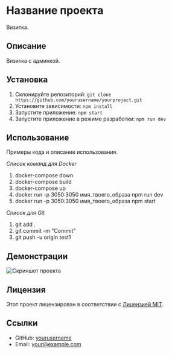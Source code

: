 # Название проекта

Визитка.

## Описание

Визитка с админкой.

## Установка

1. Склонируйте репозиторий: `git clone https://github.com/yourusername/yourproject.git`
2. Установите зависимости: `npm install`
3. Запустите приложение: `npm start`
4. Запустите приложение в режиме разработки: `npm run dev`

## Использование

Примеры кода и описание использования.

*Список команд для Docker*
1. docker-compose down
2. docker-compose build
3. docker-compose up
4. docker run -p 3050:3050 имя_твоего_образа npm run dev
5. docker run -p 3050:3050 имя_твоего_образа npm start

*Список для Git*
1. git add .
2. git commit -m "Commit"
3. git push -u origin test1

## Демонстрации

![Скриншот проекта](screenshot.png)

## Лицензия

Этот проект лицензирован в соответствии с [Лицензией MIT](LICENSE).

## Ссылки

- GitHub: [yourusername](https://github.com/yourusername)
- Email: your@example.com
